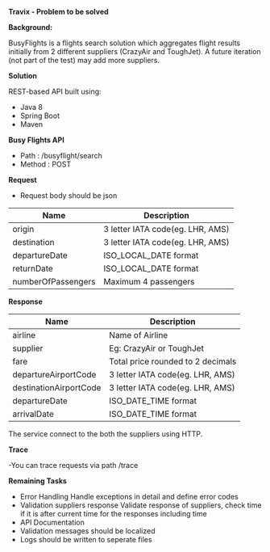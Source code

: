 **Travix - Problem to be solved**

**Background:**

BusyFlights is a flights search solution which aggregates flight results initially from 2 different suppliers (CrazyAir and ToughJet). A future iteration (not part of the test) may add more suppliers.

**Solution**

REST-based API built using:

- Java 8
- Spring Boot
- Maven 

**Busy Flights API**

- Path : /busyflight/search
- Method : POST

**Request**


- Request body should be json

| Name | Description |
| ------ | ------ |
| origin | 3 letter IATA code(eg. LHR, AMS) |
| destination | 3 letter IATA code(eg. LHR, AMS) |
| departureDate | ISO_LOCAL_DATE format |
| returnDate | ISO_LOCAL_DATE format |
| numberOfPassengers | Maximum 4 passengers |

**Response**

| Name | Description |
| ------ | ------ |
| airline | Name of Airline |
| supplier | Eg: CrazyAir or ToughJet |
| fare | Total price rounded to 2 decimals |
| departureAirportCode | 3 letter IATA code(eg. LHR, AMS) |
| destinationAirportCode | 3 letter IATA code(eg. LHR, AMS) |
| departureDate | ISO_DATE_TIME format |
| arrivalDate | ISO_DATE_TIME format |

The service connect to the both the suppliers using HTTP.

**Trace**

-You can trace requests via path /trace

**Remaining Tasks**

- Error Handling
  Handle exceptions in detail and define error codes
- Validation suppliers response
  Validate response of suppliers, check time if it is after current time for the responses including time
- API Documentation
- Validation messages should be localized
- Logs should be written to seperate files
